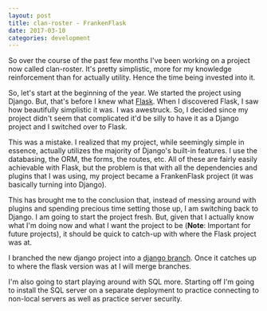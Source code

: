 ```yaml
---
layout: post
title: clan-roster - FrankenFlask
date: 2017-03-10
categories: development
---
```

So over the course of the past few months I've been working on a project now called clan-roster. It's pretty simplistic, more for my knowledge reinforcement than for actually utility. Hence the time being invested into it.

So, let's start at the beginning of the year. We started the project using Django. But, that's before I knew what [Flask](https://flask.pocoo.org). When I discovered Flask, I saw how beautifully simplistic it was. I was awestruck. So, I decided since my project didn't seem that complicated it'd be silly to have it as a Django project and I switched over to Flask.

This was a mistake. I realized that my project, while seemingly simple in essence, actually utilizes the majority of Django's built-in features. I use the databasing, the ORM, the forms, the routes, etc. All of these are fairly easily achievable with Flask, but the problem is that with all the dependencies and plugins that I was using, my project became a FrankenFlask project (it was basically turning into Django).

This has brought me to the conclusion that, instead of messing around with plugins and spending precious time setting those up, I am switching back to Django. I am going to start the project fresh. But, given that I actually know what I'm doing now and what I want the project to be (**Note**: Important for future projects), it should be quick to catch-up with where the Flask project was at.

I branched the new django project into a [django branch](https://github.com/zacharysohovich/clan-roster/tree/django). Once it catches up to where the flask version was at I will merge branches.

I'm also going to start playing around with SQL more. Starting off I'm going to install the SQL server on a separate deployment to practice connecting to non-local servers as well as practice server security.
